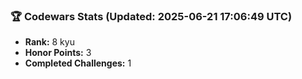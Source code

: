 ### 🏆 Codewars Stats (Updated: 2025-06-21 17:06:49 UTC)

- **Rank:** 8 kyu
- **Honor Points:** 3
- **Completed Challenges:** 1
